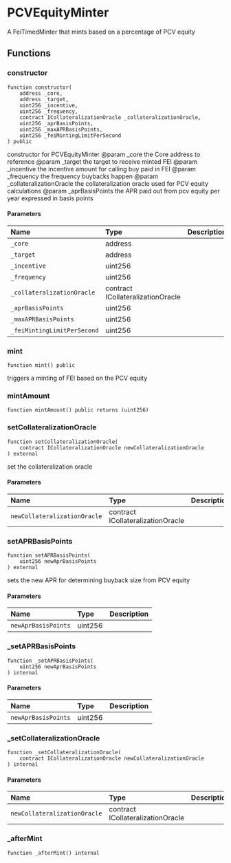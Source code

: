 # PCVEquityMinter

A FeiTimedMinter that mints based on a percentage of PCV equity

## Functions

### constructor

```solidity
function constructor(
    address _core,
    address _target,
    uint256 _incentive,
    uint256 _frequency,
    contract ICollateralizationOracle _collateralizationOracle,
    uint256 _aprBasisPoints,
    uint256 _maxAPRBasisPoints,
    uint256 _feiMintingLimitPerSecond
) public
```

constructor for PCVEquityMinter
        @param _core the Core address to reference
        @param _target the target to receive minted FEI
        @param _incentive the incentive amount for calling buy paid in FEI
        @param _frequency the frequency buybacks happen
        @param _collateralizationOracle the collateralization oracle used for PCV equity calculations
        @param _aprBasisPoints the APR paid out from pcv equity per year expressed in basis points

#### Parameters

| Name | Type | Description |
| :--- | :--- | :---------- |
| `_core` | address |  |
| `_target` | address |  |
| `_incentive` | uint256 |  |
| `_frequency` | uint256 |  |
| `_collateralizationOracle` | contract ICollateralizationOracle |  |
| `_aprBasisPoints` | uint256 |  |
| `_maxAPRBasisPoints` | uint256 |  |
| `_feiMintingLimitPerSecond` | uint256 |  |

### mint

```solidity
function mint() public
```

triggers a minting of FEI based on the PCV equity

### mintAmount

```solidity
function mintAmount() public returns (uint256)
```

### setCollateralizationOracle

```solidity
function setCollateralizationOracle(
    contract ICollateralizationOracle newCollateralizationOracle
) external
```

set the collateralization oracle

#### Parameters

| Name | Type | Description |
| :--- | :--- | :---------- |
| `newCollateralizationOracle` | contract ICollateralizationOracle |  |

### setAPRBasisPoints

```solidity
function setAPRBasisPoints(
    uint256 newAprBasisPoints
) external
```

sets the new APR for determining buyback size from PCV equity

#### Parameters

| Name | Type | Description |
| :--- | :--- | :---------- |
| `newAprBasisPoints` | uint256 |  |

### _setAPRBasisPoints

```solidity
function _setAPRBasisPoints(
    uint256 newAprBasisPoints
) internal
```

#### Parameters

| Name | Type | Description |
| :--- | :--- | :---------- |
| `newAprBasisPoints` | uint256 |  |

### _setCollateralizationOracle

```solidity
function _setCollateralizationOracle(
    contract ICollateralizationOracle newCollateralizationOracle
) internal
```

#### Parameters

| Name | Type | Description |
| :--- | :--- | :---------- |
| `newCollateralizationOracle` | contract ICollateralizationOracle |  |

### _afterMint

```solidity
function _afterMint() internal
```

